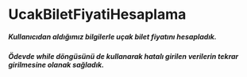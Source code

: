# UcakBiletFiyatiHesaplama

##### Kullanıcıdan aldığımız bilgilerle uçak bilet fiyatını hesapladık.

##### Ödevde while döngüsünü de kullanarak hatalı girilen verilerin tekrar girilmesine olanak sağladık.
